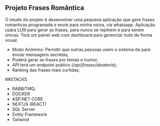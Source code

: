 ## Projeto Frases Romântica
 O intuito do projeto é desenvolver uma pequena aplicação que gere frases romanticas programada e envie para minha noiva, via whatsapp.
Aplicação usára LLM para gerar as frases, para nunca se repitrem e para serem únicas.
Terá um painel web com dashboard para gerenciar tudo de forma visual.
- Modo Anônimo: Permitir que outras pessoas usem o sistema de para enviar mensagens secretas;
- Poderá gerar as frases por temas e humor;
- API terá um endpoint publico (*/api/frases/aleatoria*);
- Ranking das frases mais curtidas;
  
##STACKS
- RABBITMQ;
- DOCKER
- ASP.NET CORE
- NEXTJS (REACT)
- SQL Server
- Entity Framework
- Tailwind


